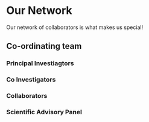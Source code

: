# Our Network

Our network of collaborators is what makes us special!

## Co-ordinating team
### Principal Investiagtors
### Co Investigators
### Collaborators
### Scientific Advisory Panel
